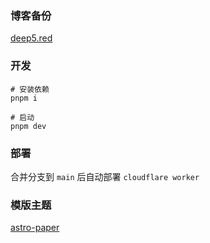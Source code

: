 ### 博客备份

[deep5.red](https://deep5.red/)

### 开发

```
# 安装依赖
pnpm i

# 启动
pnpm dev
```

### 部署
合并分支到 `main` 后自动部署 `cloudflare worker`

### 模版主题
[astro-paper](https://github.com/satnaing/astro-paper)
